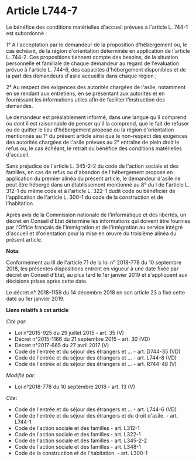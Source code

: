 # Article L744-7

Le bénéfice des conditions matérielles d'accueil prévues à l'article L. 744-1 est subordonné :

1° A l'acceptation par le demandeur de la proposition d'hébergement ou, le cas échéant, de la région d'orientation déterminée
en application de l'article L. 744-2. Ces propositions tiennent compte des besoins, de la situation personnelle et familiale
de chaque demandeur au regard de l'évaluation prévue à l'article L. 744-6, des capacités d'hébergement disponibles et de la
part des demandeurs d'asile accueillis dans chaque région ;

2° Au respect des exigences des autorités chargées de l'asile, notamment en se rendant aux entretiens, en se présentant aux
autorités et en fournissant les informations utiles afin de faciliter l'instruction des demandes.

Le demandeur est préalablement informé, dans une langue qu'il comprend ou dont il est raisonnable de penser qu'il la
comprend, que le fait de refuser ou de quitter le lieu d'hébergement proposé ou la région d'orientation mentionnés au 1° du
présent article ainsi que le non-respect des exigences des autorités chargées de l'asile prévues au 2° entraîne de plein
droit le refus ou, le cas échéant, le retrait du bénéfice des conditions matérielles d'accueil.

Sans préjudice de l'article L. 345-2-2 du code de l'action sociale et des familles, en cas de refus ou d'abandon de
l'hébergement proposé en application du premier alinéa du présent article, le demandeur d'asile ne peut être hébergé dans un
établissement mentionné au 8° du I de l'article L. 312-1 du même code et à l'article L. 322-1 dudit code ou bénéficier de
l'application de l'article L. 300-1 du code de la construction et de l'habitation.

Après avis de la Commission nationale de l'informatique et des libertés, un décret en Conseil d'Etat détermine les
informations qui doivent être fournies par l'Office français de l'immigration et de l'intégration au service intégré
d'accueil et d'orientation pour la mise en œuvre du troisième alinéa du présent article.

**Nota:**

Conformément au III de l'article 71 de la loi n° 2018-778 du 10 septembre 2018, les présentes dispositions entrent en vigueur
à une date fixée par décret en Conseil d'Etat, au plus tard le 1er janvier 2019 et s'appliquent aux décisions prises après
cette date.

Le décret n° 2018-1159 du 14 décembre 2018 en son article 23 a fixé cette date au 1er janvier 2019.

**Liens relatifs à cet article**

_Cité par_:

  - Loi n°2015-925 du 29 juillet 2015 - art. 35 (V)
  - Décret n°2015-1166 du 21 septembre 2015 - art. 30 (VD)
  - Décret n°2017-665 du 27 avril 2017 (V)
  - Code de l'entrée et du séjour des étrangers et ... - art. D744-35 (VD)
  - Code de l'entrée et du séjour des étrangers et ... - art. L744-8 (VD)
  - Code de l'entrée et du séjour des étrangers et ... - art. R744-48 (V)

_Modifié par_:

  - Loi n°2018-778 du 10 septembre 2018 - art. 13 (V)

_Cite_:

  - Code de l'entrée et du séjour des étrangers et ... - art. L744-6 (VD)
  - Code de l'entrée et du séjour des étrangers et du droit d'asile. - art. L744-1
  - Code de l'action sociale et des familles - art. L312-1
  - Code de l'action sociale et des familles - art. L322-1
  - Code de l'action sociale et des familles - art. L345-2-2
  - Code de l'action sociale et des familles - art. L348-1
  - Code de la construction et de l'habitation. - art. L300-1
